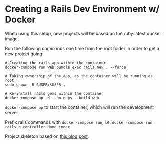 # Creating a Rails Dev Environment w/ Docker

When using this setup, new projects will be based on the ruby:latest docker image.

Run the following commands one time from the root folder in order to get a new project going:

```
# Creating the rails app within the container
docker-compose run web bundle exec rails new . --force

# Taking ownership of the app, as the container will be running as root
sudo chown -R $USER:$USER .

# Re-install rails gems within the container
docker-compose up -d --no-deps --build web
```

`docker-compose up` to start the container, which will run the development server

Prefix rails commands with `docker-compose run`, i.e. `docker-compose run rails g controller Home index`

Project skeleton based on [this blog post](https://era86.github.io/2020/02/26/rails-development-environment-with-docker-compose-ubuntu-1804.html).
